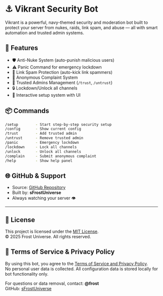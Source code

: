 # ⚓ Vikrant Security Bot

Vikrant is a powerful, navy-themed security and moderation bot built to protect your server from nukes, raids, link spam, and abuse — all with smart automation and trusted admin systems.

## 🚀 Features

- 🛡️ Anti-Nuke System (auto-punish malicious users)
- ⚠️ Panic Command for emergency lockdown
- 🔗 Link Spam Protection (auto-kick link spammers)
- 🧾 Anonymous Complaint System
- 🤝 Trusted Admins Management (`/trust`, `/untrust`)
- 🔒 Lockdown/Unlock all channels
- 📜 Interactive setup system with UI

## 📦 Commands

```bash
/setup        - Start step-by-step security setup
/config       - Show current config
/trust        - Add trusted admin
/untrust      - Remove trusted admin
/panic        - Emergency lockdown
/lockdown     - Lock all channels
/unlock       - Unlock all channels
/complain     - Submit anonymous complaint
/help         - Show help panel
```

## 🌐 GitHub & Support

- Source: [GitHub Repository](https://github.com/sFrostUniverse/Vikrant-bot)
- Built by: **sFrostUniverse**
- Always watching your server 👁

---

## 📄 License

This project is licensed under the [MIT License](./LICENSE).  
© 2025 Frost Universe. All rights reserved.

## 📜 Terms of Service & Privacy Policy

By using this bot, you agree to the [Terms of Service and Privacy Policy](./TERMS.md).  
No personal user data is collected. All configuration data is stored locally for bot functionality only.

For questions or data removal, contact: **@frost**  
GitHub: [sFrostUniverse](https://github.com/sFrostUniverse)

